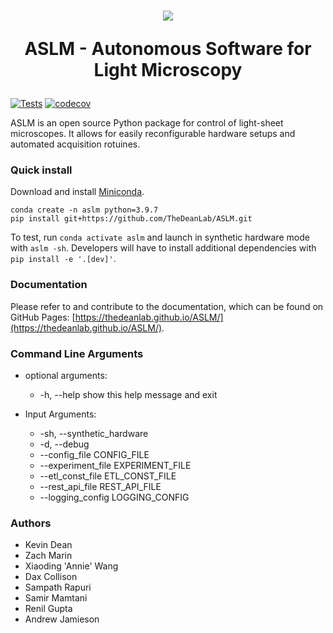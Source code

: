 <h1 align="center">
<img src="./src/aslm/view/icon/mic.ico?raw=true" />

ASLM - Autonomous Software for Light Microscopy
</h1>

[![Tests](https://github.com/AdvancedImagingUTSW/ASLM/actions/workflows/push_checks.yaml/badge.svg)](https://github.com/AdvancedImagingUTSW/ASLM/actions/workflows/push_checks.yaml)
[![codecov](https://codecov.io/gh/TheDeanLab/ASLM/branch/develop/graph/badge.svg?token=270RFSZGG5)](https://codecov.io/gh/TheDeanLab/ASLM)

ASLM is an open source Python package for control of light-sheet microscopes. It allows for easily reconfigurable hardware setups and automated acquisition rotuines.

### Quick install

Download and install [Miniconda](https://docs.conda.io/en/latest/miniconda.html#latest-miniconda-installer-links).

```
conda create -n aslm python=3.9.7
pip install git+https://github.com/TheDeanLab/ASLM.git
```

To test, run `conda activate aslm` and launch in synthetic hardware mode with `aslm
-sh`. Developers will have to install additional dependencies with
`pip install -e '.[dev]'`.
### Documentation
Please refer to and contribute to the documentation, which can be found on GitHub Pages: [https://thedeanlab.github.io/ASLM/](https://thedeanlab.github.io/ASLM/).

### Command Line Arguments

* optional arguments:
	*  -h, --help            show this help message and exit

* Input Arguments:
  	* -sh, --synthetic_hardware
 	* -d, --debug
  	* --config_file CONFIG_FILE
  	* --experiment_file EXPERIMENT_FILE
  	* --etl_const_file ETL_CONST_FILE
	*  --rest_api_file REST_API_FILE
  	* --logging_config LOGGING_CONFIG

### Authors
* Kevin Dean
* Zach Marin
* Xiaoding 'Annie' Wang
* Dax Collison
* Sampath Rapuri
* Samir Mamtani
* Renil Gupta
* Andrew Jamieson
